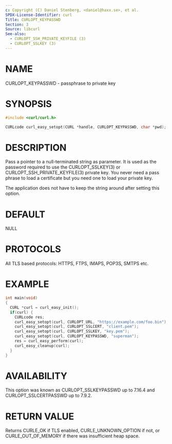 ```yaml
---
c: Copyright (C) Daniel Stenberg, <daniel@haxx.se>, et al.
SPDX-License-Identifier: curl
Title: CURLOPT_KEYPASSWD
Section: 3
Source: libcurl
See-also:
  - CURLOPT_SSH_PRIVATE_KEYFILE (3)
  - CURLOPT_SSLKEY (3)
---
```


# NAME

CURLOPT_KEYPASSWD - passphrase to private key

# SYNOPSIS

~~~c
#include <curl/curl.h>

CURLcode curl_easy_setopt(CURL *handle, CURLOPT_KEYPASSWD, char *pwd);
~~~

# DESCRIPTION

Pass a pointer to a null-terminated string as parameter. It is used as the
password required to use the CURLOPT_SSLKEY(3) or
CURLOPT_SSH_PRIVATE_KEYFILE(3) private key. You never need a pass phrase to
load a certificate but you need one to load your private key.

The application does not have to keep the string around after setting this
option.

# DEFAULT

NULL

# PROTOCOLS

All TLS based protocols: HTTPS, FTPS, IMAPS, POP3S, SMTPS etc.

# EXAMPLE

~~~c
int main(void)
{
  CURL *curl = curl_easy_init();
  if(curl) {
    CURLcode res;
    curl_easy_setopt(curl, CURLOPT_URL, "https://example.com/foo.bin");
    curl_easy_setopt(curl, CURLOPT_SSLCERT, "client.pem");
    curl_easy_setopt(curl, CURLOPT_SSLKEY, "key.pem");
    curl_easy_setopt(curl, CURLOPT_KEYPASSWD, "superman");
    res = curl_easy_perform(curl);
    curl_easy_cleanup(curl);
  }
}
~~~

# AVAILABILITY

This option was known as CURLOPT_SSLKEYPASSWD up to 7.16.4 and
CURLOPT_SSLCERTPASSWD up to 7.9.2.

# RETURN VALUE

Returns CURLE_OK if TLS enabled, CURLE_UNKNOWN_OPTION if not, or
CURLE_OUT_OF_MEMORY if there was insufficient heap space.

